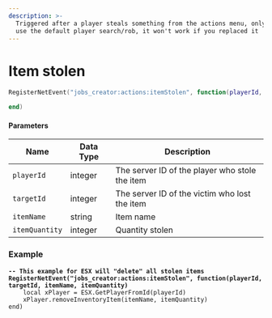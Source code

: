 ```yaml
---
description: >-
  Triggered after a player steals something from the actions menu, only if you
  use the default player search/rob, it won't work if you replaced it
---
```


# Item stolen

```lua
RegisterNetEvent("jobs_creator:actions:itemStolen", function(playerId, targetId, itemName, itemQuantity)

end)
```

#### Parameters

| Name           | Data Type | Description                                    |
| -------------- | --------- | ---------------------------------------------- |
| `playerId`     | integer   | The server ID of the player who stole the item |
| `targetId`     | integer   | The server ID of the victim who lost the item  |
| `itemName`     | string    | Item name                                      |
| `itemQuantity` | integer   | Quantity stolen                                |

### Example

<pre class="language-lua"><code class="lang-lua"><strong>-- This example for ESX will "delete" all stolen items
</strong><strong>RegisterNetEvent("jobs_creator:actions:itemStolen", function(playerId, targetId, itemName, itemQuantity)
</strong>    local xPlayer = ESX.GetPlayerFromId(playerId)
    xPlayer.removeInventoryItem(itemName, itemQuantity)
end)
</code></pre>
